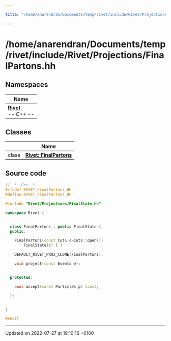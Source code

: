 ```yaml
---

title: "/home/anarendran/Documents/temp/rivet/include/Rivet/Projections/FinalPartons.hh"

---
```


# /home/anarendran/Documents/temp/rivet/include/Rivet/Projections/FinalPartons.hh



## Namespaces

| Name           |
| -------------- |
| **[Rivet](http://example.org/namespaces/namespacerivet/)** <br>-*- C++ -*-  |

## Classes

|                | Name           |
| -------------- | -------------- |
| class | **[Rivet::FinalPartons](http://example.org/classes/classrivet_1_1finalpartons/)**  |




## Source code

```cpp
// -*- C++ -*-
#ifndef RIVET_FinalPartons_HH
#define RIVET_FinalPartons_HH

#include "Rivet/Projections/FinalState.hh"

namespace Rivet {


  class FinalPartons : public FinalState {
  public:

    FinalPartons(const Cut& c=Cuts::open())
      : FinalState(c) { }

    DEFAULT_RIVET_PROJ_CLONE(FinalPartons);

    void project(const Event& e);


  protected:

    bool accept(const Particle& p) const;

  };


}

#endif
```


-------------------------------

Updated on 2022-07-27 at 19:10:16 +0100
